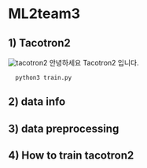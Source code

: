 # ML2team3
## 1) Tacotron2
![tacotron2](https://user-images.githubusercontent.com/96723027/205482418-0c0a1c84-6fb7-43a6-902c-9633270a8b0b.png)
안녕하세요 Tacotron2 입니다.
```
  python3 train.py
```
## 2) data info
## 3) data preprocessing
## 4) How to train tacotron2
